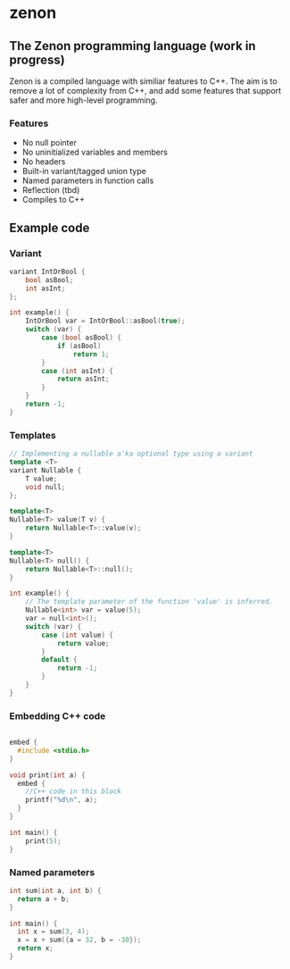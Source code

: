# zenon
## The Zenon programming language (work in progress)

Zenon is a compiled language with similiar features to C++. The aim is to remove a lot of complexity from C++, and add some features that support safer and more high-level programming.


### Features
* No null pointer
* No uninitialized variables and members
* No headers
* Built-in variant/tagged union type
* Named parameters in function calls
* Reflection (tbd)
* Compiles to C++


## Example code

### Variant

``` C++
variant IntOrBool {
    bool asBool;
    int asInt;
};

int example() {
    IntOrBool var = IntOrBool::asBool(true);
    switch (var) {
        case (bool asBool) {
            if (asBool)
                return 1;
        }
        case (int asInt) {
            return asInt;
        }
    }
    return -1;
}

```

### Templates
``` C++
// Implementing a nullable a'ka optional type using a variant
template <T>
variant Nullable {
    T value;
    void null;
};

template<T>
Nullable<T> value(T v) {
    return Nullable<T>::value(v);
}

template<T>
Nullable<T> null() {
    return Nullable<T>::null();
}

int example() {
    // The template parameter of the function 'value' is inferred.
    Nullable<int> var = value(5);
    var = null<int>();
    switch (var) {
        case (int value) {
            return value;
        }
        default {
            return -1;
        }
    }
}
```

### Embedding C++ code
``` C++

embed {
  #include <stdio.h>
}

void print(int a) {
  embed {
    //C++ code in this block
    printf("%d\n", a);
  }
}

int main() {
    print(5);
}

```

### Named parameters
``` C++
int sum(int a, int b) {
  return a + b;
}

int main() {
  int x = sum(3, 4);
  x = x + sum({a = 32, b = -30});
  return x;
}
```
